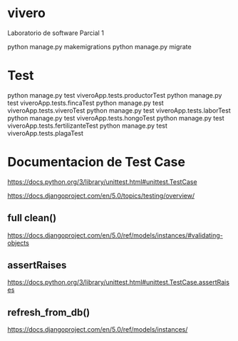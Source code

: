 # vivero

Laboratorio de software Parcial 1

python manage.py makemigrations
python manage.py migrate

# Test

python manage.py test viveroApp.tests.productorTest
python manage.py test viveroApp.tests.fincaTest
python manage.py test viveroApp.tests.viveroTest
python manage.py test viveroApp.tests.laborTest
python manage.py test viveroApp.tests.hongoTest
python manage.py test viveroApp.tests.fertilizanteTest
python manage.py test viveroApp.tests.plagaTest

# Documentacion de Test Case

https://docs.python.org/3/library/unittest.html#unittest.TestCase

https://docs.djangoproject.com/en/5.0/topics/testing/overview/

## full clean()

https://docs.djangoproject.com/en/5.0/ref/models/instances/#validating-objects

## assertRaises

https://docs.python.org/3/library/unittest.html#unittest.TestCase.assertRaises

## refresh_from_db()

https://docs.djangoproject.com/en/5.0/ref/models/instances/
